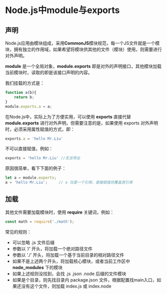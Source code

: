 # Node.js中module与exports

## 声明

Node.js应用由模块组成，采用**CommonJS**模块规范，每一个JS文件就是一个模块，拥有独立的作用域，如果希望将模块供其他的文件（模块）使用，则需要进行对外声明。

**module** 是一个全局对象，**module.exports** 即是对外的声明接口，其他模块加载当前模块时，读取的即是该接口声明的内容。

我们挂载的方式是：

```javascript
function a(b){
    return b;
}
module.exports.a = a;
```

在Node.js中，实际上为了方便实用，可以使用 **exports** 直接代替 **module.exports** 进行对外声明，但需要注意的是，如果使用 exports 对外声明时，必须采用属性赋值的方式，即：

```javascript
exports.a = 'hello Mr.Liu'
```

不可以直接赋值，例如：

```javascript
exports = 'hello Mr.Liu' //无法导出
```

原因很简单，看下下面的例子：

```javascript
let a = module.exports;
a = 'hello Mr.Liu';		// a 仅是一个引用，直接赋值将覆盖其引用
```

## 加载

其他文件需要加载模块时，使用 **require** 关键词，例如：

```javascript
const math = require('./math');
```

常见的规则：

- 可以忽略 .js 文件后缀
- 参数以 ‘/’ 开头，将加载一个绝对路径文件
- 参数以 ‘./’ 开头，将加载一个基于当前目录的相对路径文件
- 如果不是上述两个开头，将加载核心模块，或者当前工作区中 **node_modules** 下的模块
- 如果上述规则没找到，会找 .js .json .node 后缀的文件模块
- 如果是个目录，则先找目录内 package.json 文件，根据配置找main入口，如果还没有这个文件，则加载 index.js 或 index.node